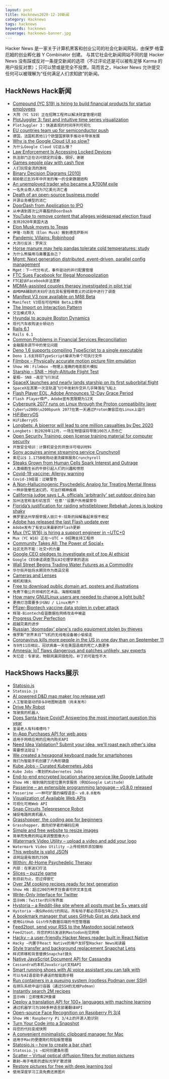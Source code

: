 ```yaml
---
layout: post
title: Hacknews2020-12-10新闻
category: Hacknews
tags: hacknews
keywords: hacknews
coverage: hacknews-banner.jpg
---
```


Hacker News 是一家关于计算机黑客和创业公司的社会化新闻网站，由保罗·格雷厄姆的创业孵化器 Y Combinator 创建。
与其它社会化新闻网站不同的是 Hacker News 没有踩或反对一条提交新闻的选项（不过评论还是可以被有足够 Karma 的用户投反对票）；只可以赞或是完全不投票。简而言之，Hacker News 允许提交任何可以被理解为“任何满足人们求知欲”的新闻。

## HackNews Hack新闻


- [Compound (YC S19) is hiring to build financial products for startup employees](https://withcompound.com/careers)
- `大院（YC S19）正在招聘工程师以解决财富管理问题`
- [PlotJuggler 3: fast and intuitive time series visualization](https://github.com/facontidavide/PlotJuggler)
- `PlotJuggler 3：快速直观的时间序列可视化`
- [EU countries team up for semiconductor push](https://www.reuters.com/article/eu-tech-semiconductor-idUSKBN28H1HV)
- `德国，法国和其他11个欧盟国家联手推动半导体发展`
- [Why is the Google Cloud UI so slow?](https://www.debugbear.com/blog/slow-google-cloud-ui)
- `为什么Google Cloud UI这么慢？`
- [Law Enforcement Is Accessing Locked Devices](https://www.lawfareblog.com/law-enforcement-accessing-locked-devices-quite-well-thank-you)
- `执法部门正在访问锁定的设备，很好，谢谢`
- [Games people play with cash flow](https://commoncog.com/blog/cash-flow-games/)
- `人们玩现金流的游戏`
- [Binary Decision Diagrams (2010)](https://crypto.stanford.edu/pbc/notes/zdd/)
- `BDD是过去35年中开发的唯一的全新数据结构`
- [An unemployed trader who became a $700M exile](https://www.bloomberg.com/news/articles/2020-10-06/the-unemployed-trader-who-became-a-700-million-cum-ex-exile)
- `一名失业商人成为7亿美元流亡者`
- [Death of an open-source business model](https://joemorrison.medium.com/death-of-an-open-source-business-model-62bc227a7e9b)
- `开源业务模型的消亡`
- [DoorDash from Application to IPO](https://blog.ycombinator.com/doordash-from-application-to-ipo/)
- `从申请到首次公开募股的DoorDash`
- [YouTube to remove content that alleges widespread election fraud](https://blog.youtube/news-and-events/supporting-the-2020-us-election)
- `支持2020年美国大选`
- [Elon Musk moves to Texas](https://www.ktvu.com/news/tesla-ceo-elon-musk-critical-of-california-leaves-the-state-and-moves-to-texas)
- `伊隆·马斯克（Elon Musk）搬到德克萨斯州`
- [Pandemic Villains: Robinhood](https://taibbi.substack.com/p/pandemic-villains-robinhood)
- `大流行反派：罗宾汉`
- [Horse manure may help pandas tolerate cold temperatures: study](https://www.nytimes.com/2020/12/07/science/pandas-horse-poop.html)
- `为什么熊猫用马粪覆盖自己？`
- [Mgmt: Next generation distributed, event-driven, parallel config management](https://github.com/purpleidea/mgmt)
- `Mgmt：下一代分布式，事件驱动的并行配置管理`
- [FTC Sues Facebook for Illegal Monopolization](https://www.ftc.gov/news-events/press-releases/2020/12/ftc-sues-facebook-illegal-monopolization)
- `FTC起诉Facebook非法垄断`
- [MDMA-assisted couples therapy investigated in pilot trial](https://newatlas.com/health-wellbeing/mdma-assisted-couples-therapy-ptsd-cbct-pilot-trial-maps/)
- `由MDMA辅助的夫妇疗法在具有里程碑意义的试验中进行了调查`
- [Manifest V3 now available on M88 Beta](https://blog.chromium.org/2020/12/manifest-v3-now-available-on-m88-beta.html)
- `Manifest V3现在可在M88 Beta上使用`
- [The Import on Interaction Pattern](https://addyosmani.com/blog/import-on-interaction/)
- `交互模式导入`
- [Hyundai to acquire Boston Dynamics](https://www.therobotreport.com/hyundai-acquires-boston-dynamics-for-921m/)
- `现代汽车收购波士顿动力`
- [Rails 6.1](https://weblog.rubyonrails.org/2020/12/9/Rails-6-1-0-release/)
- `Rails 6.1`
- [Common Problems in Financial Services Reconciliation](https://kunle.app/dec-2020-financial-reconciliation.html)
- `金融服务调节中的常见问题`
- [Deno 1.6 supports compiling TypeScript to a single executable](https://github.com/denoland/deno/issues/986#issuecomment-740756795)
- `Deno 1.6支持将TypeScript编译为单个可执行文件`
- [Filmbox – Physically accurate motion picture film emulation](https://videovillage.co/filmbox/)
- `Show HN：Filmbox –物理上准确的电影胶片模拟`
- [Starship – SN8 – High-Altitude Flight Test](https://www.youtube.com/watch?v=ap-BkkrRg-o&feature=emb_logo)
- `星舰– SN8 –高空飞行测试`
- [SpaceX launches and nearly lands starship on its first suborbital flight](https://www.wired.com/story/spacex-launches-and-crashes-its-starship-mars-rocket/)
- `SpaceX在其第一次亚轨道飞行中发射升空并几乎降落在飞船上`
- [Flash Player EOL, Adobe Announces 12-Day Grace Period](https://datahorde.org/?p=1856)
- `Flash Player停产，Adobe宣布宽限期为12天`
- [Cyberpunk 2077 runs on Linux through the Proton compatibility layer](https://twitter.com/Plagman2/status/1336777322607734784)
- `Cyber\u200b\u200bpunk 2077在第一天通过Proton兼容层在Linux上运行`
- [HiFiBerryOS](https://github.com/hifiberry/hifiberry-os/)
- `HiFiBerryOS`
- [Longbets: A bioerror will lead to one million casualties by Dec 2020](https://longbets.org/9/)
- `Longbets：到2020年12月，一场生物错误将导致100万人员伤亡`
- [Open Security Training: open license training material for computer security](https://opensecuritytraining.info/)
- `开放安全培训：计算机安全的开放许可培训材料`
- [Sony acquires anime streaming service Crunchyroll](https://www.polygon.com/2020/12/9/21547657/sonys-funimation-acquires-crunchyroll-deal-price-watching-anime)
- `索尼以$ 1.175B收购动漫流媒体服务Crunchyroll`
- [Steaks Grown from Human Cells Spark Interest and Outrage](https://www.nytimes.com/2020/12/07/arts/design/Ouroboros-Steak-design-museum.html)
- `人类细胞生长的牛排引起人们的兴趣和愤怒`
- [Covid-19 vaccine: Allergy warning](https://www.bbc.com/news/health-55244122)
- `Covid-19疫苗：过敏警告`
- [A Non-Hallucinogenic Psychedelic Analog for Treating Mental Illness](https://chemistry.ucdavis.edu/news/non-hallucinogenic-psychedelic-analog-treating-mental-illness)
- `一种非致晕性迷幻药，可治疗精神疾病`
- [California judge says L.A. officials 'arbitrarily' set outdoor dining ban](https://www.politico.com/states/california/story/2020/12/08/california-judge-says-la-officials-arbitrarily-set-outdoor-dining-ban-9424881)
- `加州法官称洛杉矶官员``任意''设置户外用餐禁令`
- [Florida’s justification for raiding whistleblower Rebekah Jones is looking shaky](https://www.theverge.com/2020/12/9/22166012/florida-raid-rebekah-jones-covid-19-data-dashboard)
- `佛罗里达州举报举报人丽贝卡·琼斯的辩解看起来很不稳定`
- [Adobe has released the last Flash update ever](https://www.theverge.com/2020/12/9/22166160/adobe-last-flash-player-update-support-ending-december)
- `Adobe发布了有史以来最新的Flash更新`
- [Mux (YC W16) is hiring a support engineer in ~UTC+0](https://mux.com/jobs?hnj=ldn)
- `Mux（YC W16）正在〜UTC + 0招聘支持工程师`
- [Community Takes All: The Power of Social+](https://a16z.com/2020/12/07/social-strikes-back-social-plus/)
- `社区无所不能：社交+的力量`
- [Google CEO pledges to investigate exit of top AI ethicist](https://www.axios.com/sundar-pichai-memo-timnit-gebru-exit-18b0efb0-5bc3-41e6-ac28-2956732ed78b.html)
- `Google CEO承诺调查顶尖AI伦理学家的退出`
- [Wall Street Begins Trading Water Futures as a Commodity](https://e360.yale.edu/digest/wall-street-begins-trading-water-futures-as-a-commodity)
- `华尔街开始将水期货作为商品交易`
- [Cameras and Lenses](https://ciechanow.ski/cameras-and-lenses/)
- `相机和镜头`
- [Free to download public domain art, posters and illustrations](https://artvee.com/?)
- `免费下载公共领域的艺术品，海报和插图`
- [How many GNU/Linux users are needed to change a light bulb?](https://www.gnu.org/fun/jokes/users-lightbulb.html)
- `更换灯泡需要多少GNU / Linux用户？`
- [Pfizer-Biontech vaccine data stolen in cyber attack](https://www.reuters.com/article/us-ema-cyber/hackers-steal-pfizer-biontech-covid-19-vaccine-data-in-europe-companies-say-idUSKBN28J2Q7)
- `辉瑞-Biontech疫苗数据在网络攻击中被盗`
- [Progress Over Perfection](https://www.thedailymba.com/2020/12/08/my-new-side-hustle-mantra-progress-over-perfection/)
- `超越完美的进步`
- [Russian 'doomsday' plane's radio equipment stolen by thieves](https://www.bbc.com/news/world-europe-55229438)
- `俄罗斯“世界末日”飞机的无线电设备被小偷偷走`
- [Coronavirus kills more people in the US in one day than on September 11](https://www.abc.net.au/news/2020-12-10/coronavirus-us-marks-deadliest-day-since-september-11/12953842)
- `与9月11日相比，冠状病毒一天在美国造成的死亡人数更多`
- [Amnesia: IoT flaws dangerous and patches unlikely, say experts](https://www.computerweekly.com/news/252493386/Amnesia33-IoT-flaws-dangerous-and-patches-unlikely-say-experts)
- `失忆症：专家说，物联网漏洞很危险，补丁的可能性不大`


## HackShows Hacks展示

- [ Statosio.js](https://d3.statosio.com)
- `Statosio.js`
- [ AI powered D&D map maker (no release yet)](https://www.dungeonalchemist.com)
- `人工智能驱动的D＆D地图制造商（尚未发布）`
- [ Drive My Robot](http://teleportconnect.com/teleport.html)
- `驾驶我的机器人`
- [ Does Santa Have Covid? Answering the most important question this year](https://www.doessantahavecovid.com/)
- `圣诞老人有科维德吗？`
- [ In-App Purchases API for web apps](https://www.outpan.com/docs/monetization/in-app-purchases)
- `适用于网络应用的应用内购买API`
- [ Need Idea Validation? Submit your idea, we'll roast each other's idea](http://roastmyidea.com/)
- `需要想法验证？`
- [ We created a hexagonal keyboard made for smartphones](https://typewise.app/?ref=hackernews)
- `我们为智能手机创建了六角形键盘`
- [ Kube Jobs – Curated Kubernetes Jobs](https://kubejobs.io)
- `Kube Jobs –策划的Kubernetes Jobs`
- [ End-to-end encrypted location sharing service like Google Latitude](https://www.zood.xyz/)
- `Show HN：端到端的加密位置共享服务（例如Google Latitude）`
- [ Passerine – an extensible programming language – v0.8.0 released](https://github.com/vrtbl/passerine)
- `Passerine –一种可扩展的编程语言– v0.8.0发布`
- [ Visualization of Available Web APIs](https://wwwperiodictable.surge.sh/?hn4)
- `可视化可用Web API`
- [ Snap Circuits Telepresence Robot](https://www.instructables.com/DIY-Telepresence-Robot/)
- `捕捉电路网真机器人`
- [ Grasshopper, the coding app for beginners](https://grasshopper.app/)
- `Grasshopper，面向初学者的编码应用`
- [ Simple and free website to resize images](https://www.simpleimageeditor.com/)
- `简单而免费的网站来调整图像大小`
- [ Watermark Video Utility – upload a video and add your logo](https://shotstack.io/demo/watermarker/)
- `Watermark Video Utility –上传视频并添加徽标`
- [ This website is valid JSON](https://webdatarender.com/)
- `该网站是有效的JSON`
- [ Within: At-Home Psychedelic Therapy](http://TryWithin.com)
- `内部：在家迷幻疗法`
- [ Slices – puzzle game](http://slices.ovh/?puzzles)
- `到目前为止，您过得很忙`
- [ Over 2M cooking recipes ready for text generation](https://github.com/Glorf/recipenlg)
- `Show HN：超过200万种烹饪食谱可供文本生成`
- [ Write-Only Interface for Twitter](https://typefully.app/)
- `显示HN：Twitter的只写界面`
- [ Hystoria – a Reddit-like site where all posts must be 5+ years old](https://hystoria.100millionbooks.org)
- `Hystoria –类似Reddit的网站，所有帖子都必须存在5年之久`
- [ A bookmark manager that uses GitHub Gist as data back end](https://bookmark.wtf/9803bde974539a8992c0515b28db439b)
- `使用GitHub Gist作为数据后端的书签管理器`
- [ Feed2toot, send your RSS to the Mastodon social network](https://gitlab.com/chaica/feed2toot/)
- `Feed2toot，将您的RSS发送到Mastodon社交网络`
- [ Hacky – a user-friendly Hacker News reader built in React Native](https://apps.apple.com/us/app/dark-hacker-news/id1459946382?)
- `Hacky –内置于React Native的用户友好型Hacker News阅读器`
- [ Style transfer and background replacement Snapchat Lens](https://heartbeat.fritz.ai/combining-style-transfer-with-background-replacement-in-lens-studio-with-fritz-ai-and-snapml-5f51ede9789)
- `样式转移和背景替换Snapchat镜头`
- [ Native JavaScript Document API for Cassandra](https://stargate.io/2020/12/09/announcing-stargate-10-ga-rest-graphql-schemaless-json-for-your-cassandra-development.html)
- `Cassandra的本机JavaScript文档API`
- [ Smart running shoes with AI voice assistant you can talk with](http://whoashoes.co/)
- `可以与AI语音助手通话的智能跑步鞋`
- [ Run containers in a queuing system (rootless Podman over SSH)](https://github.com/eriksjolund/slurm-container-cluster)
- `在排队系统中运行容器（通过SSH的无根Podman）`
- [ Instantly search 2M recipes](https://recipe-search.typesense.org/)
- `显示HN：立即搜索2M食谱`
- [ Deploy a translation API for 100+ languages with machine learning](https://github.com/cortexlabs/cortex/tree/translator-example/examples/model-caching/python/translator)
- `通过机器学习为100多种语言部署翻译API`
- [ Open-source Face Recognition on Raspberry Pi 3/4](https://github.com/SharpAI/DeepCamera)
- `Show HN：Raspberry Pi 3/4上的开源人脸识别`
- [ Turn Your Code into a Snapshot](https://codeshotapp.com/)
- `将您的代码变成快照`
- [ A convenient minimalistic clipboard manager for Mac](https://github.com/prashantgupta24/go-clip)
- `适用于Mac的便捷简约剪贴板管理器`
- [ Statosio.js – how to create a bar chart](https://d3.statosio.com/tutorials/simple-bar-chart.html)
- `Statosio.js –如何创建条形图`
- [ Scatter – Virtual optical diffusion filters for motion pictures](https://videovillage.co/scatter/)
- `散射–用于电影的虚拟光学扩散滤镜`
- [ Restore pictures for free with deep learning tool](https://hotpot.ai/restore-picture)
- `使用深度学习工具免费还原图片`

